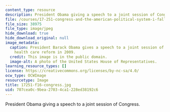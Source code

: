 ```yaml
---
content_type: resource
description: President Obama giving a speech to a joint session of Congress.
file: /courses/17-251-congress-and-the-american-political-system-i-fall-2016/707cea0c9bea27034ca1228ed38192c6_17251-f16-congress.jpg
file_size: 38975
file_type: image/jpeg
hide_download: true
hide_download_original: null
image_metadata:
  caption: President Barack Obama gives a speech to a joint session of Congress regarding
    health care reform in 2009.
  credit: This image is in the public domain.
  image-alt: A photo of the United States House of Representatives.
learning_resource_types: []
license: https://creativecommons.org/licenses/by-nc-sa/4.0/
ocw_type: OCWImage
resourcetype: Image
title: 17251-f16-congress.jpg
uid: 707cea0c-9bea-2703-4ca1-228ed38192c6
---
```

President Obama giving a speech to a joint session of Congress.